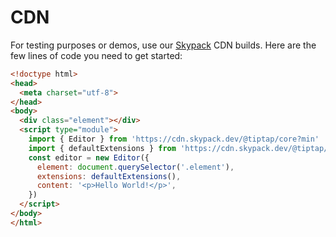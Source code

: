 # CDN
For testing purposes or demos, use our [Skypack](https://www.skypack.dev/) CDN builds. Here are the few lines of code you need to get started:

```html
<!doctype html>
<head>
  <meta charset="utf-8">
</head>
<body>
  <div class="element"></div>
  <script type="module">
    import { Editor } from 'https://cdn.skypack.dev/@tiptap/core?min'
    import { defaultExtensions } from 'https://cdn.skypack.dev/@tiptap/starter-kit?min'
    const editor = new Editor({
      element: document.querySelector('.element'),
      extensions: defaultExtensions(),
      content: '<p>Hello World!</p>',
    })
  </script>
</body>
</html>
```
